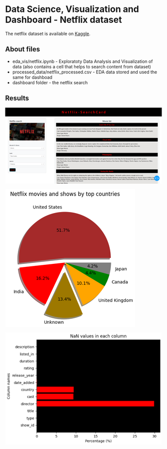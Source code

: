 # Data Science, Visualization and Dashboard - Netflix dataset

The netflix dataset is available on [Kaggle](https://www.kaggle.com/datasets/shivamb/netflix-shows "Kaggle-VREEDdataset").

## About files

* eda_vis/netflix.ipynb - Exploratoty Data Analysis and Visualization of data (also contains a cell that helps to search content from dataset)
* processed_data/netflix_processed.csv - EDA data stored and used the same for dashboad
* dashboard folder - the netflix search 

## Results

![alt text](https://github.com/rashmi-ar/DataScienceAndVis/blob/master/assets/netflix_dashboard.png)

![alt text](https://github.com/rashmi-ar/DataScienceAndVis/blob/master/assets/pie_chart.png)

![alt text](https://github.com/rashmi-ar/DataScienceAndVis/blob/master/assets/bar_chart.png)